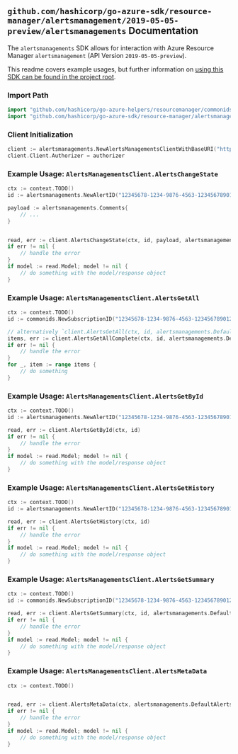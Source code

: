 
## `github.com/hashicorp/go-azure-sdk/resource-manager/alertsmanagement/2019-05-05-preview/alertsmanagements` Documentation

The `alertsmanagements` SDK allows for interaction with Azure Resource Manager `alertsmanagement` (API Version `2019-05-05-preview`).

This readme covers example usages, but further information on [using this SDK can be found in the project root](https://github.com/hashicorp/go-azure-sdk/tree/main/docs).

### Import Path

```go
import "github.com/hashicorp/go-azure-helpers/resourcemanager/commonids"
import "github.com/hashicorp/go-azure-sdk/resource-manager/alertsmanagement/2019-05-05-preview/alertsmanagements"
```


### Client Initialization

```go
client := alertsmanagements.NewAlertsManagementsClientWithBaseURI("https://management.azure.com")
client.Client.Authorizer = authorizer
```


### Example Usage: `AlertsManagementsClient.AlertsChangeState`

```go
ctx := context.TODO()
id := alertsmanagements.NewAlertID("12345678-1234-9876-4563-123456789012", "alertId")

payload := alertsmanagements.Comments{
	// ...
}


read, err := client.AlertsChangeState(ctx, id, payload, alertsmanagements.DefaultAlertsChangeStateOperationOptions())
if err != nil {
	// handle the error
}
if model := read.Model; model != nil {
	// do something with the model/response object
}
```


### Example Usage: `AlertsManagementsClient.AlertsGetAll`

```go
ctx := context.TODO()
id := commonids.NewSubscriptionID("12345678-1234-9876-4563-123456789012")

// alternatively `client.AlertsGetAll(ctx, id, alertsmanagements.DefaultAlertsGetAllOperationOptions())` can be used to do batched pagination
items, err := client.AlertsGetAllComplete(ctx, id, alertsmanagements.DefaultAlertsGetAllOperationOptions())
if err != nil {
	// handle the error
}
for _, item := range items {
	// do something
}
```


### Example Usage: `AlertsManagementsClient.AlertsGetById`

```go
ctx := context.TODO()
id := alertsmanagements.NewAlertID("12345678-1234-9876-4563-123456789012", "alertId")

read, err := client.AlertsGetById(ctx, id)
if err != nil {
	// handle the error
}
if model := read.Model; model != nil {
	// do something with the model/response object
}
```


### Example Usage: `AlertsManagementsClient.AlertsGetHistory`

```go
ctx := context.TODO()
id := alertsmanagements.NewAlertID("12345678-1234-9876-4563-123456789012", "alertId")

read, err := client.AlertsGetHistory(ctx, id)
if err != nil {
	// handle the error
}
if model := read.Model; model != nil {
	// do something with the model/response object
}
```


### Example Usage: `AlertsManagementsClient.AlertsGetSummary`

```go
ctx := context.TODO()
id := commonids.NewSubscriptionID("12345678-1234-9876-4563-123456789012")

read, err := client.AlertsGetSummary(ctx, id, alertsmanagements.DefaultAlertsGetSummaryOperationOptions())
if err != nil {
	// handle the error
}
if model := read.Model; model != nil {
	// do something with the model/response object
}
```


### Example Usage: `AlertsManagementsClient.AlertsMetaData`

```go
ctx := context.TODO()


read, err := client.AlertsMetaData(ctx, alertsmanagements.DefaultAlertsMetaDataOperationOptions())
if err != nil {
	// handle the error
}
if model := read.Model; model != nil {
	// do something with the model/response object
}
```

